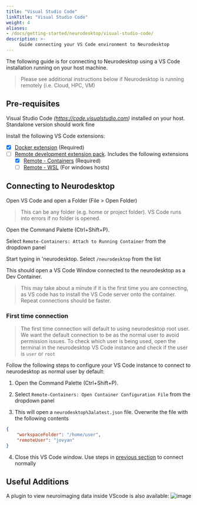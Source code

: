 ```yaml
---
title: "Visual Studio Code"
linkTitle: "Visual Studio Code"
weight: 4
aliases: 
- /docs/getting-started/neurodesktop/visual-studio-code/
description: >-
     Guide connecting your VS Code environment to Neurodesktop
---
```


The following guide is for connecting to Neurodesktop using a VS Code installation running on your host machine.
> Please see additional instructions below if Neurodesktop is running remotely  (i.e. Cloud, HPC, VM)

## Pre-requisites
Visual Studio Code _(https://code.visualstudio.com)_ installed on your host. Standalone version should work fine

Install the following VS Code extensions:
- [x] [Docker extension](https://marketplace.visualstudio.com/items?itemName=ms-azuretools.vscode-docker) (Required)
- [ ] [Remote development extension pack](https://marketplace.visualstudio.com/items?itemName=ms-vscode-remote.vscode-remote-extensionpack). Includes the following extensions
  - [x] [Remote - Containers](https://marketplace.visualstudio.com/items?itemName=ms-vscode-remote.remote-containers) (Required)
  - [ ] [Remote - WSL](https://marketplace.visualstudio.com/items?itemName=ms-vscode-remote.remote-wsl) (For windows hosts)

## Connecting to Neurodesktop

Open VS Code and open a Folder (File > Open Folder)
> This can be any folder (e.g. home or project folder). VS Code runs into errors if no folder is opened.

Open the Command Palette (Ctrl+Shift+P). 

Select `Remote-Containers: Attach to Running Container` from the dropdown panel

Start typing in 'neurodesktop. Select `/neurodesktop` from the list

This should open a VS Code Window connected to the neurodesktop as a Dev Container. 

> This may take about a minute if it is the first time you are connecting, as VS code has to install the VS Code server onto the container. Repeat connections should be faster.

### First time connection
> The first time connection will default to using neurodesktop root user. We want the default connection to be as the normal user to avoid permission issues.
To check which user is being used, open the terminal in the neurodesktop VS Code instance and check if the user is `user` or `root`

Follow the following steps to configure your VS Code instance to connect to neurodesktop as normal user by default:

1. Open the Command Palette (Ctrl+Shift+P). 

2. Select `Remote-Containers: Open Container Configuration File` from the dropdown panel

3. This will open a `neurodesktop%3alatest.json` file. Overwrite the file with the following contents

```json
{
	"workspaceFolder": "/home/user",
	"remoteUser": "jovyan"
}
```

4. Close this VS Code window. Use steps in [previous section](https://www.neurodesk.org/docs/getting-started/neurodesktop/visual-studio-code/#connecting-to-neurodesktop) to connect normally

## Useful Additions
A plugin to view neuroimaging data inside VScode is also available:
![image](https://user-images.githubusercontent.com/4021595/163663250-4e8894c6-ea26-4224-b619-87f5485880c1.png)

